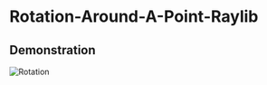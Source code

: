 # Rotation-Around-A-Point-Raylib
## Demonstration
![Rotation](https://cdn.discordapp.com/attachments/915088341190459482/915090063275204638/2021-11-29-19-52-50.gif)
